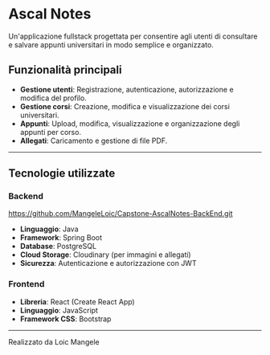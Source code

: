 # Ascal Notes

Un'applicazione fullstack progettata per consentire agli utenti di consultare e salvare appunti universitari in modo semplice e organizzato.

## Funzionalità principali

- **Gestione utenti**: Registrazione, autenticazione, autorizzazione e modifica del profilo.
- **Gestione corsi**: Creazione, modifica e visualizzazione dei corsi universitari.
- **Appunti**: Upload, modifica, visualizzazione e organizzazione degli appunti per corso.
- **Allegati**: Caricamento e gestione di file PDF.


---

## Tecnologie utilizzate

### Backend
https://github.com/MangeleLoic/Capstone-AscalNotes-BackEnd.git
- **Linguaggio**: Java
- **Framework**: Spring Boot
- **Database**: PostgreSQL
- **Cloud Storage**: Cloudinary (per immagini e allegati)
- **Sicurezza**: Autenticazione e autorizzazione con JWT

### Frontend
- **Libreria**: React (Create React App)
- **Linguaggio**: JavaScript
- **Framework CSS**: Bootstrap


---
Realizzato da Loic Mangele
   
